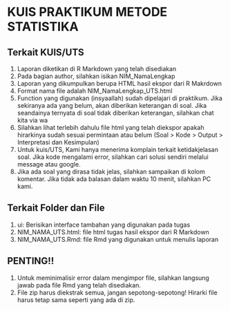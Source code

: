 # KUIS PRAKTIKUM METODE STATISTIKA

## Terkait KUIS/UTS
1. Laporan diketikan di R Markdown yang telah disediakan
2. Pada bagian author, silahkan isikan NIM_NamaLengkap
3. Laporan yang dikumpulkan berupa HTML hasil ekspor dari R Makrdown
4. Format nama file adalah NIM_NamaLengkap_UTS.html
5. Function yang digunakan (insyaallah) sudah dipelajari di praktikum. Jika sekiranya ada yang belum, akan diberikan keterangan di soal. Jika seandainya ternyata di soal tidak diberikan keterangan, silahkan chat kita via wa
6. Silahkan lihat terlebih dahulu file html yang telah diekspor apakah hirarkinya sudah sesuai permintaan atau belum (Soal > Kode > Output > Interpretasi dan Kesimpulan)
7. Untuk kuis/UTS, Kami hanya menerima komplain terkait ketidakjelasan soal. Jika kode mengalami error, silahkan cari solusi sendiri melalui message atau google. 
8. Jika ada soal yang dirasa tidak jelas, silahkan sampaikan di kolom komentar. Jika tidak ada balasan dalam waktu 10 menit, silahkan PC kami.

## Terkait Folder dan File
1. ui: Berisikan interface tambahan yang digunakan pada tugas
2. NIM_NAMA_UTS.html: file html tugas hasil ekspor dari R Markdown
3. NIM_NAMA_UTS.Rmd: file Rmd yang digunakan untuk menulis laporan

## PENTING!!
1. Untuk meminimalisir error dalam mengimpor file, silahkan langsung jawab pada file Rmd yang telah disediakan. 
2. File zip harus diekstrak semua, jangan sepotong-sepotong! Hirarki file harus tetap sama seperti yang ada di zip.